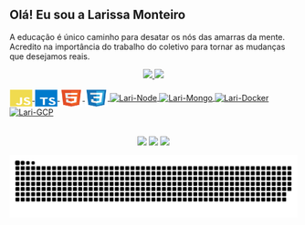 
<!---
LcsMonteiro/LcsMonteiro is a ✨ special ✨ repository because its `README.md` (this file) appears on your GitHub profile.
You can click the Preview link to take a look at your changes.
--->

## Olá! Eu sou a Larissa Monteiro 

A educação é único caminho para desatar os nós das amarras da mente. Acredito na importância do trabalho do coletivo para tornar as mudanças que desejamos reais.
<br>
<div align="center">
  <a href="https://github.com/LcsMonteiro">
  <img height="180em" src="https://github-readme-stats.vercel.app/api?username=LcsMonteiro&show_icons=true&theme=jolly&include_all_commits=true&count_private=true"/>
  <img height="180em" src="https://github-readme-stats.vercel.app/api/top-langs/?username=LcsMonteiro&layout=compact&langs_count=7&theme=jolly"/>
</div>
<div style="display: inline_block"><br>
  <img align="center" alt="Lari-Js" height="30" width="40" src="https://raw.githubusercontent.com/devicons/devicon/master/icons/javascript/javascript-plain.svg">
  <img align="center" alt="Lari-Ts" height="30" width="40" src="https://raw.githubusercontent.com/devicons/devicon/master/icons/typescript/typescript-plain.svg">
  <img align="center" alt="Lari-HTML" height="30" width="40" src="https://raw.githubusercontent.com/devicons/devicon/master/icons/html5/html5-original.svg">
  <img align="center" alt="Lari-CSS" height="30" width="40" src="https://raw.githubusercontent.com/devicons/devicon/master/icons/css3/css3-original.svg">
  <img align="center" alt="Lari-Node" height="60" width="60" src="https://cdn.jsdelivr.net/gh/devicons/devicon/icons/nodejs/nodejs-original-wordmark.svg">
  <img align="center" alt="Lari-Mongo" height="40" width="50" src="https://cdn.jsdelivr.net/gh/devicons/devicon/icons/mongodb/mongodb-original-wordmark.svg">
  <img align="center" alt="Lari-Docker" height="40" width="50" src="https://cdn.jsdelivr.net/gh/devicons/devicon/icons/docker/docker-original-wordmark.svg">
  <img align="center" alt="Lari-GCP" height="60" width="60" src="https://cdn.jsdelivr.net/gh/devicons/devicon/icons/googlecloud/googlecloud-original-wordmark.svg">
  
  </div>
  <br>
  <br>
  <div align= "center"> 
    <a href="https://www.instagram.com/eu.larimonteiro/" target="_blank"><img src="https://img.shields.io/badge/-Instagram-%23E4405F?style=for-the-badge&logo=instagram&logoColor=white" target="_blank"></a> 
    <a href = "mailto:lcsmonteiiro@gmail.com"><img src="https://img.shields.io/badge/-Gmail-%23333?style=for-the-badge&logo=gmail&logoColor=white" target="_blank"></a>
    <a href="https://www.linkedin.com/in/larissa-silva-monteiro/" target="_blank"><img src="https://img.shields.io/badge/-LinkedIn-%230077B5?style=for-the-badge&logo=linkedin&logoColor=white" target="_blank"></a>
    
![Snake animation](https://github.com/LcsMonteiro/LcsMonteiro/blob/output/github-contribution-grid-snake.svg)

  </div>
